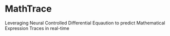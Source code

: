 # MathTrace
Leveraging Neural Controlled Differential Equaution to predict Mathematical Expression Traces in real-time
